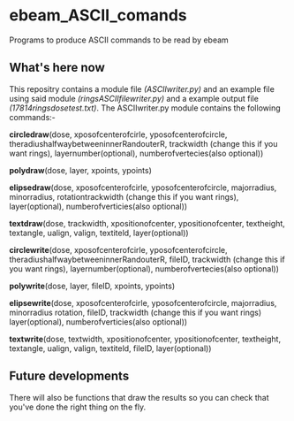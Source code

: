 ebeam_ASCII_comands
===================

Programs to produce ASCII commands to be read by ebeam

What's here now
----------------

This repositry contains a module file *(ASCIIwriter.py)* and an example file using said module 
*(ringsASCIIfilewriter.py)* and a example output file *(17814ringsdosetest.txt)*.
The ASCIIwriter.py module contains the following commands:-

**circledraw**(dose, xposofcenterofcirle, yposofcenterofcircle, theradiushalfwaybetweeninnerRandouterR, trackwidth (change this if you want rings), layernumber(optional), numberofvertecies(also optional))

**polydraw**(dose, layer, xpoints, ypoints)

**elipsedraw**(dose, xposofcenterofcirle, yposofcenterofcircle, majorradius, minorradius, rotationtrackwidth (change this if you want rings), layer(optional), numberofverticies(also optional))

**textdraw**(dose, trackwidth, xpositionofcenter, ypositionofcenter, textheight, textangle, ualign, valign, textiteld, layer(optional))

**circlewrite**(dose, xposofcenterofcirle, yposofcenterofcircle, theradiushalfwaybetweeninnerRandouterR, fileID, trackwidth (change this if you want rings), layernumber(optional), numberofvertecies(also optional))

**polywrite**(dose, layer, fileID, xpoints, ypoints)

**elipsewrite**(dose, xposofcenterofcirle, yposofcenterofcircle, majorradius, minorradius rotation, fileID, trackwidth (change this if you want rings) layer(optional), numberofverticies(also optional))

**textwrite**(dose, textwidth, xpositionofcenter, ypositionofcenter, textheight, textangle, ualign, valign, textiteld, fileID, layer(optional))

Future developments
--------------------

There will also be functions that draw the results so you can check that you've done the right thing on the fly.

